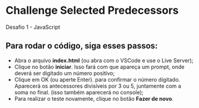 # Challenge Selected Predecessors
Desafio 1 - JavaScript

## Para rodar o código, siga esses passos:
+ Abra o arquivo **index.html** (ou abra com o VSCode e use o Live Server);
+ Clique no botão **iniciar**. Isso fará com que apareça um prompt, onde deverá ser digitado um número positivo;
+ Clique em OK (ou aperte Enter). para confirmar o número digitado. Aparecerá os antecessores divisíveis por 3 ou 5, juntamente com a soma no final. (isso também aparecerá no console);
+ Para realizar o teste novamente, clique no botão **Fazer de novo**.
